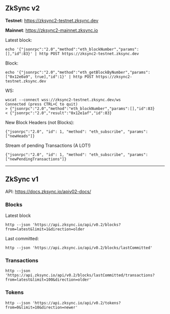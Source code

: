 ## ZkSync v2

__Testnet__: https://zksync2-testnet.zksync.dev

__Mainnet__: https://zksync2-mainnet.zksync.io

Latest block:
```
echo '{"jsonrpc":"2.0","method":"eth_blockNumber","params":[],"id":83}' | http POST https://zksync2-testnet.zksync.dev
```

Block:
```
echo '{"jsonrpc":"2.0","method":"eth_getBlockByNumber","params":["0x12e0a9", true],"id":1}' | http POST https://zksync2-testnet.zksync.dev
```

WS:
```
wscat --connect wss://zksync2-testnet.zksync.dev/ws
Connected (press CTRL+C to quit)
> {"jsonrpc":"2.0","method":"eth_blockNumber","params":[],"id":83}
< {"jsonrpc":"2.0","result":"0x12e1af","id":83}
```

New Block Headers (not Blocks):
```
{"jsonrpc":"2.0", "id": 1, "method": "eth_subscribe", "params": ["newHeads"]}
```

Stream of pending Transactions (A LOT!)
```
{"jsonrpc":"2.0", "id": 1, "method": "eth_subscribe", "params": ["newPendingTransactions"]}
```


----
## ZkSync v1

API: https://docs.zksync.io/apiv02-docs/

### Blocks

Latest block

```
http --json 'https://api.zksync.io/api/v0.2/blocks?from=latest&limit=1&direction=older
```

Last committed:
```
http --json 'https://api.zksync.io/api/v0.2/blocks/lastCommitted'
```

### Transactions

```
http --json 'https://api.zksync.io/api/v0.2/blocks/lastCommitted/transactions?from=latest&limit=100&direction=older'
```


### Tokens

```
http --json 'https://api.zksync.io/api/v0.2/tokens?from=0&limit=10&direction=newer'
```




